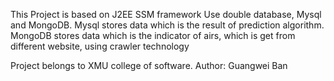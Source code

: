 This Project is based on J2EE SSM framework
Use double database, Mysql and MongoDB.
Mysql stores data which is the result of prediction algorithm.
MongoDB stores data which is the indicator of airs, which is get from different website, using crawler technology

Project belongs to XMU college of software.
Author: Guangwei Ban
